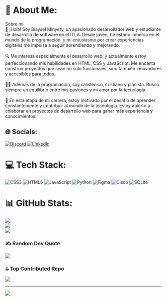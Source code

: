 # 💫 About Me:
Sobre mí<br>👋 ¡Hola! Soy Biaysel Minyety, un apasionado desarrollador web y estudiante de desarrollo de software en el ITLA. Desde joven, he estado inmerso en el mundo de la programación, y mi entusiasmo por crear experiencias digitales me impulsa a seguir aprendiendo y mejorando.<br><br>🔍 Me interesa especialmente el desarrollo web, y actualmente estoy perfeccionando mis habilidades en HTML, CSS y JavaScript. Me encanta construir proyectos que sean no solo funcionales, sino también innovadores y accesibles para todos.<br><br>🏋️‍♂️ Además de la programación, soy calisténico, cristiano y pianista. Busco siempre un equilibrio entre mis pasiones y mi amor por la tecnología.<br><br>🌱 En esta etapa de mi carrera, estoy motivado por el desafío de aprender constantemente y contribuir al mundo de la tecnología. Estoy abierto a colaborar en proyectos de desarrollo web para ganar más experiencia y conocimientos.


## 🌐 Socials:
[![Discord](https://img.shields.io/badge/Discord-%237289DA.svg?logo=discord&logoColor=white)](https://discord.gg/gamer_bian) [![LinkedIn](https://img.shields.io/badge/LinkedIn-%230077B5.svg?logo=linkedin&logoColor=white)](https://linkedin.com/in/https://www.linkedin.com/in/biaysel-minyety-21217a279/) 

# 💻 Tech Stack:
![CSS3](https://img.shields.io/badge/css3-%231572B6.svg?style=for-the-badge&logo=css3&logoColor=white) ![HTML5](https://img.shields.io/badge/html5-%23E34F26.svg?style=for-the-badge&logo=html5&logoColor=white) ![JavaScript](https://img.shields.io/badge/javascript-%23323330.svg?style=for-the-badge&logo=javascript&logoColor=%23F7DF1E) ![Python](https://img.shields.io/badge/python-3670A0?style=for-the-badge&logo=python&logoColor=ffdd54) ![Figma](https://img.shields.io/badge/figma-%23F24E1E.svg?style=for-the-badge&logo=figma&logoColor=white) ![Cisco](https://img.shields.io/badge/cisco-%23049fd9.svg?style=for-the-badge&logo=cisco&logoColor=black) ![SQLite](https://img.shields.io/badge/sqlite-%2307405e.svg?style=for-the-badge&logo=sqlite&logoColor=white)
# 📊 GitHub Stats:
![](https://github-readme-stats.vercel.app/api?username=Gamer-bian&theme=shadow_blue&hide_border=false&include_all_commits=false&count_private=true)<br/>
![](https://github-readme-streak-stats.herokuapp.com/?user=Gamer-bian&theme=shadow_blue&hide_border=false)<br/>
![](https://github-readme-stats.vercel.app/api/top-langs/?username=Gamer-bian&theme=shadow_blue&hide_border=false&include_all_commits=false&count_private=true&layout=compact)

### ✍️ Random Dev Quote
![](https://quotes-github-readme.vercel.app/api?type=horizontal&theme=radical)

### 🔝 Top Contributed Repo
![](https://github-contributor-stats.vercel.app/api?username=Gamer-bian&limit=5&theme=dark&combine_all_yearly_contributions=true)

---
[![](https://visitcount.itsvg.in/api?id=Gamer-bian&icon=0&color=0)](https://visitcount.itsvg.in)

<!-- Proudly created with GPRM ( https://gprm.itsvg.in ) -->
